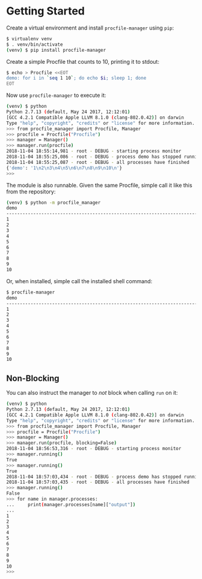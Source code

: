 # Getting Started

Create a virtual environment and install `procfile-manager` using `pip`:

```bash
$ virtualenv venv
$ . venv/bin/activate
(venv) $ pip install procfile-manager
```

Create a simple Procfile that counts to 10, printing it to stdout:

```bash
$ echo > Procfile <<EOT
demo: for i in `seq 1 10`; do echo $i; sleep 1; done
EOT
```

Now use `procfile-manager` to execute it:

```bash
(venv) $ python
Python 2.7.13 (default, May 24 2017, 12:12:01)
[GCC 4.2.1 Compatible Apple LLVM 8.1.0 (clang-802.0.42)] on darwin
Type "help", "copyright", "credits" or "license" for more information.
>>> from procfile_manager import Procfile, Manager
>>> procfile = Procfile("Procfile")
>>> manager = Manager()
>>> manager.run(procfile)
2018-11-04 18:55:14,981 - root - DEBUG - starting process monitor
2018-11-04 18:55:25,086 - root - DEBUG - process demo has stopped running
2018-11-04 18:55:25,087 - root - DEBUG - all processes have finished
{'demo': '1\n2\n3\n4\n5\n6\n7\n8\n9\n10\n'}
>>> 
```

The module is also runnable. Given the same Procfile, simple call it like this from the repository:

```bash
(venv) $ python -m procfile_manager
demo
--------------------------------------------------------------------------------
1
2
3
4
5
6
7
8
9
10
```

Or, when installed, simple call the installed shell command:

```bash
$ procfile-manager
demo
--------------------------------------------------------------------------------
1
2
3
4
5
6
7
8
9
10
```

## Non-Blocking

You can also instruct the manager to _not_ block when calling `run` on it:

```bash
(venv) $ python
Python 2.7.13 (default, May 24 2017, 12:12:01)
[GCC 4.2.1 Compatible Apple LLVM 8.1.0 (clang-802.0.42)] on darwin
Type "help", "copyright", "credits" or "license" for more information.
>>> from procfile_manager import Procfile, Manager
>>> procfile = Procfile("Procfile")
>>> manager = Manager()
>>> manager.run(procfile, blocking=False)
2018-11-04 18:56:53,316 - root - DEBUG - starting process monitor
>>> manager.running()
True
>>> manager.running()
True
2018-11-04 18:57:03,434 - root - DEBUG - process demo has stopped running
2018-11-04 18:57:03,435 - root - DEBUG - all processes have finished
>>> manager.running()
False
>>> for name in manager.processes:
...     print(manager.processes[name]["output"])
...
1
2
3
4
5
6
7
8
9
10
>>>
```
